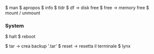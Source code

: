 
$ man
$ apropos
$ info
$ tldr
$ df -> disk free
$ free -> memory free
$ mount / unmount

### System
$ halt
$ reboot


$ tar -> crea backup '.tar'
$ reset -> resetta il terminale 
$ lynx 